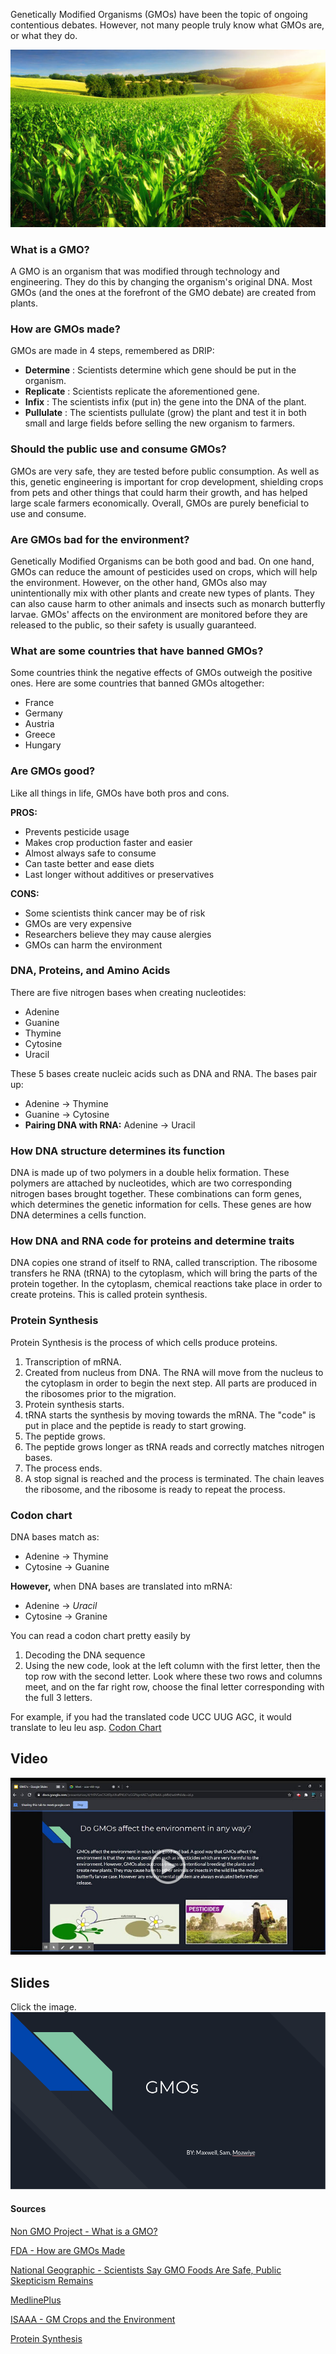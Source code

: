 Genetically Modified Organisms (GMOs) have been the topic of ongoing contentious debates. However, not many people truly know what GMOs are, or what they do. 

![GMOs](gmos.jpeg)

### What is a GMO?

A GMO is an organism that was modified through technology and engineering. They do this by changing the organism's original DNA. Most GMOs (and the ones at the forefront of the GMO debate) are created from plants.

### How are GMOs made?

GMOs are made in 4 steps, remembered as DRIP:

* __Determine__ : Scientists determine which gene should be put in the organism.
* __Replicate__ : Scientists replicate the aforementioned gene.
* __Infix__ : The scientists infix (put in) the gene into the DNA of the plant.
* __Pullulate__ : The scientists pullulate (grow) the plant and test it in both small and large fields before selling the new organism to farmers.

### Should the public use and consume GMOs?

GMOs are very safe, they are tested before public consumption. As well as this, genetic engineering is important for crop development, shielding crops from pets and other things that could harm their growth, and has helped large scale farmers economically. Overall, GMOs are purely beneficial to use and consume.

### Are GMOs bad for the environment? 

Genetically Modified Organisms can be both good and bad. On one hand, GMOs can reduce the amount of pesticides used on crops, which will help the environment. However, on the other hand, GMOs also may unintentionally mix with other plants and create new types of plants. They can also cause harm to other animals and insects such as monarch butterfly larvae. GMOs' affects on the environment are monitored before they are released to the public, so their safety is usually guaranteed. 

### What are some countries that have banned GMOs?

Some countries think the negative effects of GMOs outweigh the positive ones. Here are some countries that banned GMOs altogether:

* France 
* Germany
* Austria
* Greece
* Hungary

### Are GMOs good?

Like all things in life, GMOs have both pros and cons.

__PROS:__
* Prevents pesticide usage
* Makes crop production faster and easier
* Almost always safe to consume
* Can taste better and ease diets
* Last longer without additives or preservatives

__CONS:__
* Some scientists think cancer may be of risk
* GMOs are very expensive
* Researchers believe they may cause alergies
* GMOs can harm the environment

### DNA, Proteins, and Amino Acids

There are five nitrogen bases when creating nucleotides:
* Adenine
* Guanine
* Thymine
* Cytosine
* Uracil

These 5 bases create nucleic acids such as DNA and RNA. The bases pair up:
* Adenine → Thymine
* Guanine → Cytosine
* __Pairing DNA with RNA:__ Adenine → Uracil

### How DNA structure determines its function

DNA is made up of two polymers in a double helix formation. These polymers are attached by nucleotides, which are two corresponding nitrogen bases brought together. These combinations can form genes, which determines the genetic information for cells. These genes are how DNA determines a cells function. 

### How DNA and RNA code for proteins and determine traits

DNA copies one strand of itself to RNA, called transcription. The ribosome transfers he RNA (tRNA) to the cytoplasm, which will bring the parts of the protein together. In the cytoplasm, chemical reactions take place in order to create proteins. This is called protein synthesis.

### Protein Synthesis

Protein Synthesis is the process of which cells produce proteins. 
1. Transcription of mRNA.
  1. Created from nucleus from DNA. The RNA will move from the nucleus to the cytoplasm in order to begin the next step. All parts are produced in the ribosomes prior to the migration.
2. Protein synthesis starts.
  1. tRNA starts the synthesis by moving towards the mRNA. The "code" is put in place and the peptide is ready to start growing.
3. The peptide grows.
  1. The peptide grows longer as tRNA reads and correctly matches nitrogen bases. 
4. The process ends.
  1. A stop signal is reached and the process is terminated. The chain leaves the ribosome, and the ribosome is ready to repeat the process.

### Codon chart

DNA bases match as:
* Adenine → Thymine
* Cytosine → Guanine

__However,__ when DNA bases are translated into mRNA:
* Adenine → *Uracil*
* Cytosine → Granine

You can read a codon chart pretty easily by
1. Decoding the DNA sequence
2. Using the new code, look at the left column with the first letter, then the top row with the second letter. Look where these two rows and columns meet, and on the far right row, choose the final letter corresponding with the full 3 letters. 

For example, if you had the translated code UCC UUG AGC, it would translate to leu leu asp.
[Codon Chart](codonchart.png)

## Video

[![PBL Video](video.png)](https://drive.google.com/file/d/1EqEreYVmTbj_8jDGJoYpAUMfvxnc0Wvy/view)

## Slides

Click the image.
[![Slides](slides.png)](https://docs.google.com/presentation/d/1tRVSmO5iXRpANafPKLK1o5GPkpnlAE7uq8tYa4A-pMM/edit?usp=sharing)

#### Sources

[Non GMO Project - What is a GMO?](https://www.nongmoproject.org/gmo-facts/what-is-gmo/)

[FDA - How are GMOs Made](https://www.fda.gov/media/135277/download)

[National Geographic - Scientists Say GMO Foods Are Safe, Public Skepticism Remains](https://tinyurl.com/yzalp8ek)

[MedlinePlus](https://tinyurl.com/yepuqzx3)

[ISAAA - GM Crops and the Environment](https://tinyurl.com/ydjbtoqq)

[Protein Synthesis](http://chemistry.elmhurst.edu/vchembook/584proteinsyn.html)
